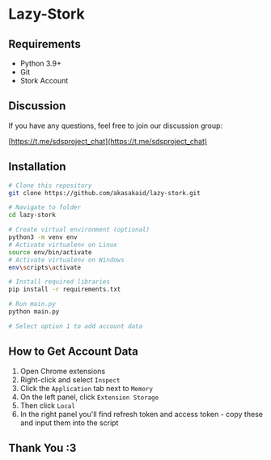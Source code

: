 # Lazy-Stork

## Requirements

* Python 3.9+  
* Git  
* Stork Account  

## Discussion

If you have any questions, feel free to join our discussion group:  

[https://t.me/sdsproject_chat](https://t.me/sdsproject_chat)  

## Installation

```bash  
# Clone this repository  
git clone https://github.com/akasakaid/lazy-stork.git  

# Navigate to folder  
cd lazy-stork  

# Create virtual environment (optional)  
python3 -m venv env  
# Activate virtualenv on Linux  
source env/bin/activate  
# Activate virtualenv on Windows  
env\scripts\activate  

# Install required libraries  
pip install -r requirements.txt  

# Run main.py  
python main.py  

# Select option 1 to add account data  
```  

## How to Get Account Data

1. Open Chrome extensions  
2. Right-click and select `Inspect`  
3. Click the `Application` tab next to `Memory`  
4. On the left panel, click `Extension Storage`  
5. Then click `Local`  
6. In the right panel you'll find refresh token and access token - copy these and input them into the script  

## Thank You :3
